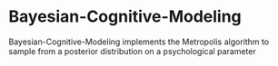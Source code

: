 # Bayesian-Cognitive-Modeling
Bayesian-Cognitive-Modeling implements the Metropolis algorithm to sample from a posterior distribution on a psychological parameter
